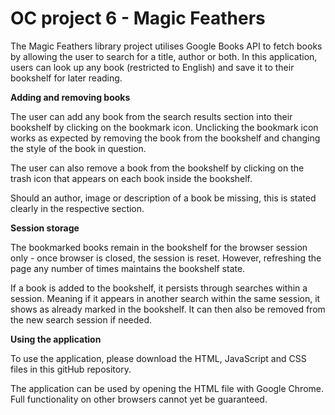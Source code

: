# OC project 6 - Magic Feathers

The Magic Feathers library project utilises Google Books API to fetch books by allowing the user to search for a title, author or both. 
In this application, users can look up any book (restricted to English) and save it to their bookshelf for later reading.

**Adding and removing books**

The user can add any book from the search results section into their bookshelf by clicking on the bookmark icon. 
Unclicking the bookmark icon works as expected by removing the book from the bookshelf and changing the style of the book in question.

The user can also remove a book from the bookshelf by clicking on the trash icon that appears on each book inside the bookshelf. 

Should an author, image or description of a book be missing, this is stated clearly in the respective section.

**Session storage**

The bookmarked books remain in the bookshelf for the browser session only - once browser is closed, the session is reset. 
However, refreshing the page any number of times maintains the bookshelf state.

If a book is added to the bookshelf, it persists through searches within a session. Meaning if it appears in another search within the same session, it shows as already marked in the bookshelf. It can then also be removed from the new search session if needed.

**Using the application**

To use the application, please download the HTML, JavaScript and CSS files in this gitHub repository.

The application can be used by opening the HTML file with Google Chrome. Full functionality on other browsers cannot yet be guaranteed. 



